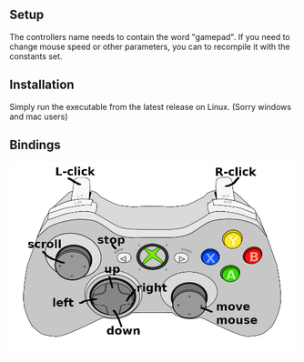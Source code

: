 ## Setup
The controllers name needs to contain the word "gamepad". If you need to change mouse speed or other parameters, you can to recompile it with the constants set.

## Installation
Simply run the executable from the latest release on Linux. (Sorry windows and mac users)

## Bindings
![Controller_Bindings](controller_bindings.png)
